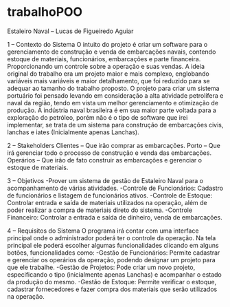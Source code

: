 # trabalhoPOO
Estaleiro Naval – Lucas de Figueiredo Aguiar

1 – Contexto do Sistema
O intuito do projeto é criar um software para o gerenciamento de construção e venda de embarcações navais, contendo estoque de materiais, funcionários, embarcações e parte financeira. Proporcionando um controle sobre a operação e suas vendas.
	A ideia original do trabalho era um projeto maior e mais complexo, englobando variáveis mais variáveis e maior detalhamento, que foi reduzido para se adequar ao tamanho do trabalho proposto. O projeto para criar um sistema portuário foi pensado levando em consideração a alta atividade petrolífera e naval da região, tendo em vista um melhor gerenciamento e otimização de produção. A indústria naval brasileira é em sua maior parte voltada para a exploração do petróleo, porém não é o tipo de software que irei implementar, se trata de um sistema para construção de embarcações civis, lanchas e iates (Inicialmente apenas Lanchas).

2 – Stakeholders
Clientes – Que irão comprar as embarcações.
Porto – Que irá gerenciar todo o processo de construção e venda das embarcações.
Operários – Que irão de fato construir as embarcações e gerenciar o estoque de materiais.

3 – Objetivos
-Prover um sistema de gestão de Estaleiro Naval para o acompanhamento de várias atividades.
-Controle de Funcionários: Cadastro de funcionários e listagem de funcionários ativos.
-Controle de Estoque: Controlar entrada e saída de materiais utilizados na operação, além de poder realizar a compra de materiais direto do sistema.
-Controle Financeiro: Controlar a entrada e saída de dinheiro, venda de embarcações.
	
4 – Requisitos do Sistema
	O programa irá contar com uma interface principal onde o administrador poderá ter o controle da operação. Na tela principal ele poderá escolher algumas funcionalidades clicando em alguns botões, funcionalidades como:
-Gestão de Funcionários: Permite cadastrar e gerenciar os operários da operação, podendo designar um projeto para que ele trabalhe.
-Gestão de Projetos: Pode criar um novo projeto, especificando o tipo (inicialmente apenas Lanchas) e acompanhar o estado da produção do mesmo.
-Gestão de Estoque: Permite verificar o estoque, cadastrar fornecedores e fazer compra dos materiais que serão utilizados na operação.

